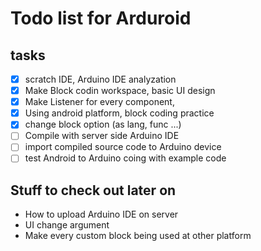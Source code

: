 Todo list for Arduroid
====

## tasks

- [X] scratch IDE, Arduino IDE analyzation
- [X] Make Block codin workspace, basic UI design
- [X] Make Listener for every component, 
- [X] Using android platform, block coding practice
- [X] change block option (as lang, func ...)
- [ ] Compile with server side Arduino IDE
- [ ] import compiled source code to Arduino device
- [ ] test Android to Arduino coing with example code

## Stuff to check out later on

* How to upload Arduino IDE on server
* UI change argument
* Make every custom block being used at other platform
